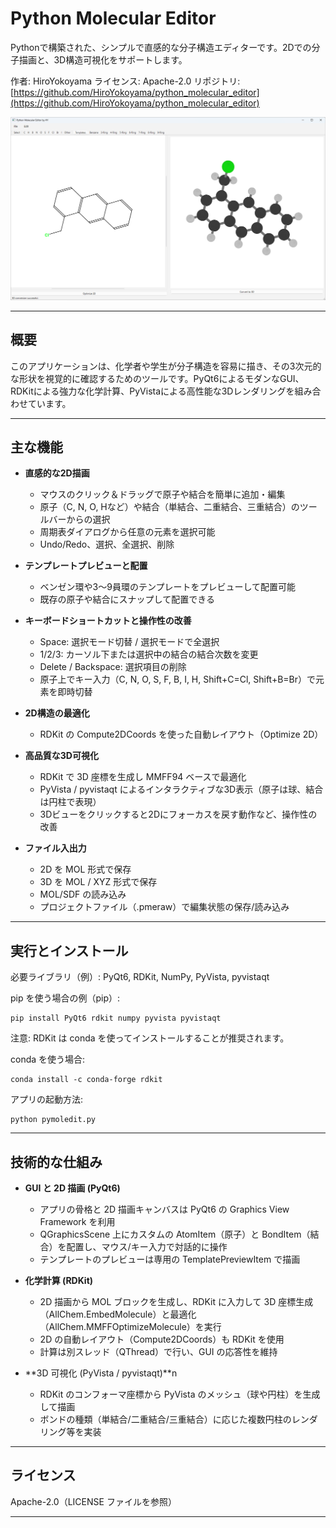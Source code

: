 # Python Molecular Editor

Pythonで構築された、シンプルで直感的な分子構造エディターです。2Dでの分子描画と、3D構造可視化をサポートします。

作者: HiroYokoyama
ライセンス: Apache-2.0
リポジトリ: [https://github.com/HiroYokoyama/python_molecular_editor](https://github.com/HiroYokoyama/python_molecular_editor)

![](img/screenshot.png)


---

## 概要

このアプリケーションは、化学者や学生が分子構造を容易に描き、その3次元的な形状を視覚的に確認するためのツールです。PyQt6によるモダンなGUI、RDKitによる強力な化学計算、PyVistaによる高性能な3Dレンダリングを組み合わせています。

---

## 主な機能

* **直感的な2D描画**

  * マウスのクリック＆ドラッグで原子や結合を簡単に追加・編集
  * 原子（C, N, O, Hなど）や結合（単結合、二重結合、三重結合）のツールバーからの選択
  * 周期表ダイアログから任意の元素を選択可能
  * Undo/Redo、選択、全選択、削除

* **テンプレートプレビューと配置**

  * ベンゼン環や3〜9員環のテンプレートをプレビューして配置可能
  * 既存の原子や結合にスナップして配置できる

* **キーボードショートカットと操作性の改善**

  * Space: 選択モード切替 / 選択モードで全選択
  * 1/2/3: カーソル下または選択中の結合の結合次数を変更
  * Delete / Backspace: 選択項目の削除
  * 原子上でキー入力（C, N, O, S, F, B, I, H, Shift+C=Cl, Shift+B=Br）で元素を即時切替

* **2D構造の最適化**

  * RDKit の Compute2DCoords を使った自動レイアウト（Optimize 2D）

* **高品質な3D可視化**

  * RDKit で 3D 座標を生成し MMFF94 ベースで最適化
  * PyVista / pyvistaqt によるインタラクティブな3D表示（原子は球、結合は円柱で表現）
  * 3Dビューをクリックすると2Dにフォーカスを戻す動作など、操作性の改善

* **ファイル入出力**

  * 2D を MOL 形式で保存
  * 3D を MOL / XYZ 形式で保存
  * MOL/SDF の読み込み
  * プロジェクトファイル（.pmeraw）で編集状態の保存/読み込み

---

## 実行とインストール

必要ライブラリ（例）: PyQt6, RDKit, NumPy, PyVista, pyvistaqt

pip を使う場合の例（pip）:

```
pip install PyQt6 rdkit numpy pyvista pyvistaqt
```

注意: RDKit は conda を使ってインストールすることが推奨されます。

conda を使う場合:

```
conda install -c conda-forge rdkit
```

アプリの起動方法:

```
python pymoledit.py
```

---

## 技術的な仕組み

* **GUI と 2D 描画 (PyQt6)**

  * アプリの骨格と 2D 描画キャンバスは PyQt6 の Graphics View Framework を利用
  * QGraphicsScene 上にカスタムの AtomItem（原子）と BondItem（結合）を配置し、マウス/キー入力で対話的に操作
  * テンプレートのプレビューは専用の TemplatePreviewItem で描画

* **化学計算 (RDKit)**

  * 2D 描画から MOL ブロックを生成し、RDKit に入力して 3D 座標生成（AllChem.EmbedMolecule）と最適化（AllChem.MMFFOptimizeMolecule）を実行
  * 2D の自動レイアウト（Compute2DCoords）も RDKit を使用
  * 計算は別スレッド（QThread）で行い、GUI の応答性を維持

* **3D 可視化 (PyVista / pyvistaqt)**n

  * RDKit のコンフォーマ座標から PyVista のメッシュ（球や円柱）を生成して描画
  * ボンドの種類（単結合/二重結合/三重結合）に応じた複数円柱のレンダリング等を実装

---

## ライセンス

Apache-2.0（LICENSE ファイルを参照）

---
